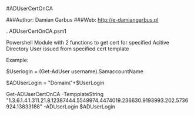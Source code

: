 #ADUserCertOnCA


###Author: Damian Garbus
###Web: http://e-damiangarbus.pl

. ADUserCertOnCA.psm1

Powershell Module with 2 functions to get cert for specified Acitive Directory User issued from specified cert template


Example:

$Userlogin = (Get-AdUser username).SamaccountName

$ADUserLogin = "Domain\"+$UserLogin

Get-ADUserCertOnCA -TempplateString "1.3.6.1.4.1.311.21.8.12387444.5549974.4474019.236630.9193993.202.5736924.13833188" -ADUserLogin $ADUserLogin 

